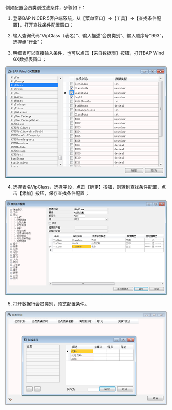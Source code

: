 例如配置会员类别过滤条件，步骤如下：

1. 登录BAP NICER 5客户端系统，从【菜单窗口】->【工具】->【查找条件配置】，打开查找条件配置窗口；

2. 输入查询代码“VipClass（表名）”、输入描述“会员类别”、输入顺序号“993”，选择组“行业”；

3. 明细表可以直接输入条件，也可以点击【来自数据表】按钮，打开BAP Wind GX数据表窗口；

![img](images/zq5.1.1.1.png) 

4. 选择表名VipClass，选择字段，点击【确定】按钮，则转到查找条件配置，点击【添加】按钮，保存查找条件配置；

![img](images/zq5.1.1.2.png) 

5. 打开数据行会员类别，预览配置条件。

![img](images/zq5.1.1.3.png)